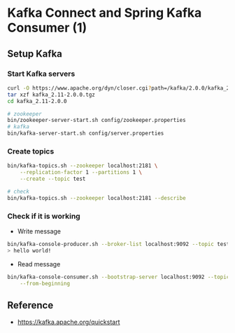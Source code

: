 
# Kafka Connect and Spring Kafka Consumer (1)


## Setup Kafka

### Start Kafka servers

```bash
curl -O https://www.apache.org/dyn/closer.cgi?path=/kafka/2.0.0/kafka_2.11-2.0.0.tgz
tar xzf kafka_2.11-2.0.0.tgz
cd kafka_2.11-2.0.0

# zookeeper
bin/zookeeper-server-start.sh config/zookeeper.properties
# kafka
bin/kafka-server-start.sh config/server.properties
```

### Create topics

```bash
bin/kafka-topics.sh --zookeeper localhost:2181 \
    --replication-factor 1 --partitions 1 \
    --create --topic test

# check
bin/kafka-topics.sh --zookeeper localhost:2181 --describe
```

### Check if it is working

* Write message

```bash
bin/kafka-console-producer.sh --broker-list localhost:9092 --topic test
> hello world!
```

* Read message

```bash
bin/kafka-console-consumer.sh --bootstrap-server localhost:9092 --topic test \
    --from-beginning
```


## Reference

* https://kafka.apache.org/quickstart
